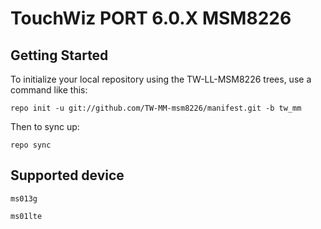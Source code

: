 TouchWiz PORT 6.0.X MSM8226
=========================


Getting Started
---------------

To initialize your local repository using the TW-LL-MSM8226 trees, use a command like this:

    repo init -u git://github.com/TW-MM-msm8226/manifest.git -b tw_mm

Then to sync up:

    repo sync


Supported device
----------------

    ms013g
        
    ms01lte





